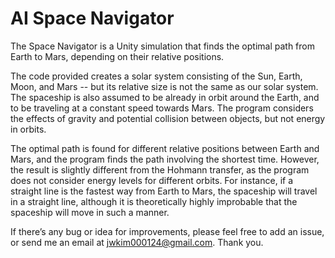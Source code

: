 # AI Space Navigator

The Space Navigator is a Unity simulation that finds the optimal path from Earth to Mars, depending on their relative positions.

The code provided creates a solar system consisting of the Sun, Earth, Moon, and Mars -- but its relative size is not the same as our solar system. The spaceship is also assumed to be already in orbit around the Earth, and to be traveling at a constant speed towards Mars. The program considers the effects of gravity and potential collision between objects, but not energy in orbits.

The optimal path is found for different relative positions between Earth and Mars, and the program finds the path involving the shortest time. However, the result is slightly different from the Hohmann transfer, as the program does not consider energy levels for different orbits. For instance, if a straight line is the fastest way from Earth to Mars, the spaceship will travel in a straight line, although it is theoretically highly improbable that the spaceship will move in such a manner.

If there’s any bug or idea for improvements, please feel free to add an issue, or send me an email at jwkim000124@gmail.com. Thank you.

